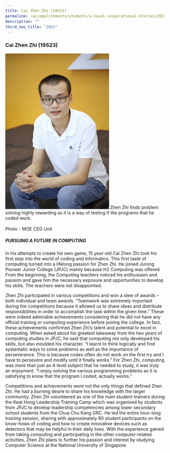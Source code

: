 ```yaml
---
title: Cai Zhen Zhi (19S23)
permalink: /accomplishments/students/a-level-inspirational-stories/2021/cai-zhen-zhi/
description: ""
third_nav_title: "2021"
---
```

### **Cai Zhen Zhi (19S23)**

<img src="/images/Cai%20Zhen%20Zhi.jpg" 
     style="width:65%">
Zhen Zhi finds problem solving highly rewarding as it is a way of testing if the programs that he coded work.		 
<br>
Photo - MOE CEG Unit

##### **PURSUING A FUTURE IN COMPUTING**
In his attempts to create his own game, 15 year-old Cai Zhen Zhi took his first step into the world of coding and informatics. This first taste of computing turned into a lifelong passion for Zhen Zhi. He joined Jurong Pioneer Junior College (JPJC) mainly because H2 Computing was offered. From the beginning, the Computing teachers noticed his enthusiasm and passion and gave him the necessary exposure and opportunities to develop his skills. The teachers were not disappointed.

Zhen Zhi participated in various competitions and won a slew of awards – both individual and team awards. “Teamwork was extremely important during the competitions because it allowed us to share ideas and distribute responsibilities in order to accomplish the task within the given time.” These were indeed admirable achievements considering that he did not have any official training or computing experience before joining the college. In fact, these achievements confirmed Zhen Zhi’s talent and potential to excel in computing. When asked about his greatest takeaway from the two years of computing studies in JPJC, he said that computing not only developed his skills, but also moulded his character. “I learnt to think logically and find systematic ways to solve problems as well as the importance of perseverance. This is because codes often do not work on the first try and I have to persevere and modify until it finally works.” For Zhen Zhi, computing was more than just an A level subject that he needed to study, it was truly an enjoyment. “I enjoy solving the various programming problems as it is satisfying to know that the program I coded, actually works.”

Competitions and achievements were not the only things that defined Zhen Zhi. He had a burning desire to share his knowledge with the larger community. Zhen Zhi volunteered as one of the main student-trainers during the Keat Hong Leadership Training Camp which was organised by students from JPJC to develop leadership competencies among lower secondary school students from the Chua Chu Kang GRC. He led the entire hour-long training session, sharing with approximately 80 student participants on the know-hows of coding and how to create innovative devices such as detectors that may be helpful in their daily lives. With the experience gained from taking computing and participating in the other computer-related activities, Zhen Zhi plans to further his passion and interest by studying Computer Science at the National University of Singapore.

